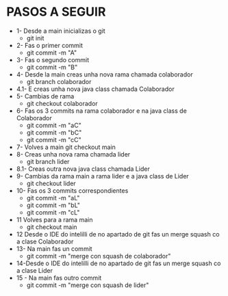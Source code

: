 # PASOS A SEGUIR
- 1- Desde a main inicializas o git
    - git init
- 2- Fas o primer commit
    - git commit -m "A"
- 3- Fas o segundo commit
    - git commit -m "B"
- 4- Desde la main creas unha nova rama chamada colaborador
    - git branch colaborador
- 4.1- E creas unha nova java class chamada Colaborador
- 5- Cambias de rama
    - git checkout colaborador
- 6- Fas os 3 commits na rama colaborador e na java class de Colaborador
   - git commit -m "aC"
   - git commit -m "bC"
   - git commit -m "cC"
- 7- Volves a main
    git checkout main
- 8- Creas unha nova rama chamada lider
    - git branch lider
- 8.1- Creas outra nova java class chamada Lider
- 9- Cambias da rama main a rama lider e a java class de Lider
    - git checkout lider
- 10- Fas os 3 commits correspondientes
    - git commit -m "aL"
    - git commit -m "bL"
    - git commit -m "cL"
- 11 Volves para a rama main
    - git checkout main
- 12 Desde o IDE do intelilli de no apartado de git fas un merge squash co a clase Colaborador
- 13- Na main fas un commit
    - git commit -m "merge con squash de colaborador"
- 14-Desde o IDE do intelilli de no apartado de git fas un merge squash co a clase Lider
- 15 - Na main fas outro commit
    - git commit -m "merge con squash de lider"

